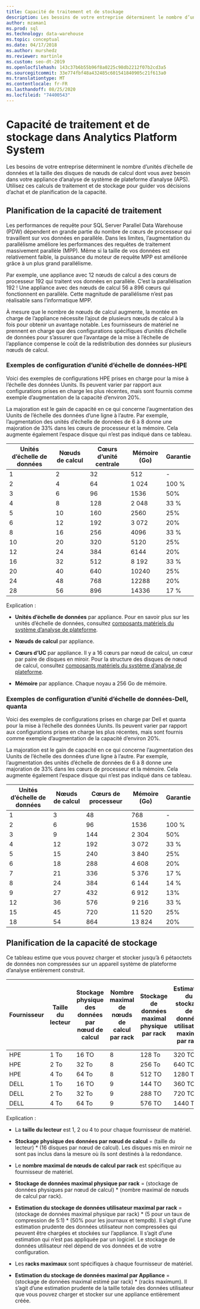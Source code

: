 ```yaml
---
title: Capacité de traitement et de stockage
description: Les besoins de votre entreprise déterminent le nombre d’unités d’échelle de données et la taille des disques de nœuds de calcul dont vous avez besoin dans votre appliance d’analyse de système de plateforme d’analyse (APS).
author: mzaman1
ms.prod: sql
ms.technology: data-warehouse
ms.topic: conceptual
ms.date: 04/17/2018
ms.author: murshedz
ms.reviewer: martinle
ms.custom: seo-dt-2019
ms.openlocfilehash: 143c37b6b55b96f8a0225c98db2212f07b2cd3a5
ms.sourcegitcommit: 33e774fbf48a432485c601541840905c21f613a0
ms.translationtype: MT
ms.contentlocale: fr-FR
ms.lasthandoff: 08/25/2020
ms.locfileid: "74400543"
---
```

# <a name="processing-and-storage-capacity-in-analytics-platform-system"></a>Capacité de traitement et de stockage dans Analytics Platform System
Les besoins de votre entreprise déterminent le nombre d’unités d’échelle de données et la taille des disques de nœuds de calcul dont vous avez besoin dans votre appliance d’analyse de système de plateforme d’analyse (APS). Utilisez ces calculs de traitement et de stockage pour guider vos décisions d’achat et de planification de la capacité.  
  
  
## <a name="planning-for-processing-capacity"></a><a name="section1"></a>Planification de la capacité de traitement  
Les performances de requête pour SQL Server Parallel Data Warehouse (PDW) dépendent en grande partie du nombre de cœurs de processeur qui travaillent sur vos données en parallèle. Dans les limites, l’augmentation du parallélisme améliore les performances des requêtes de traitement massivement parallèle (MPP). Même si la taille de vos données est relativement faible, la puissance du moteur de requête MPP est améliorée grâce à un plus grand parallélisme.  
  
Par exemple, une appliance avec 12 nœuds de calcul a des cœurs de processeur 192 qui traitent vos données en parallèle. C’est la parallélisation 192 ! Une appliance avec des nœuds de calcul 56 a 896 cœurs qui fonctionnent en parallèle. Cette magnitude de parallélisme n’est pas réalisable sans l’informatique MPP.  
  
À mesure que le nombre de nœuds de calcul augmente, la montée en charge de l’appliance nécessite l’ajout de plusieurs nœuds de calcul à la fois pour obtenir un avantage notable. Les fournisseurs de matériel ne prennent en charge que des configurations spécifiques d’unités d’échelle de données pour s’assurer que l’avantage de la mise à l’échelle de l’appliance compense le coût de la redistribution des données sur plusieurs nœuds de calcul.  
  
### <a name="data-scale-unit-configuration-examples---hpe"></a>Exemples de configuration d’unité d’échelle de données-HPE  
Voici des exemples de configurations HPE prises en charge pour la mise à l’échelle des données Uunits. Ils peuvent varier par rapport aux configurations prises en charge les plus récentes, mais sont fournis comme exemple d’augmentation de la capacité d’environ 20%.  
  
La majoration est le gain de capacité en ce qui concerne l’augmentation des Uunits de l’échelle des données d’une ligne à l’autre. Par exemple, l’augmentation des unités d’échelle de données de 6 à 8 donne une majoration de 33% dans les cœurs de processeur et la mémoire.  Cela augmente également l’espace disque qui n’est pas indiqué dans ce tableau.  
  
|Unités d’échelle de données|Nœuds de calcul|Cœurs d’unité centrale|Mémoire (Go)|Garantie|  
|--------------------|-----------------|-------------|-----------------|----------|  
|1|2|32|512|-|  
|2|4|64|1 024|100 %|  
|3|6|96|1536|50%|  
|4|8|128|2 048|33 %|  
|5|10|160|2560|25%|  
|6|12|192|3 072|20%|  
|8|16|256|4096|33 %|  
|10|20|320|5120|25%|  
|12|24|384|6144|20%|  
|16|32|512|8 192|33 %|  
|20|40|640|10240|25%|  
|24|48|768|12288|20%|  
|28|56|896|14336|17 %|  
  
Explication :  
  
-   **Unités d’échelle de données** par appliance. Pour en savoir plus sur les unités d’échelle de données, consultez [composants matériels du système d’analyse de plateforme](hardware-components.md).  
  
-   **Nœuds de calcul** par appliance.  
  
-   **Cœurs d’UC** par appliance. Il y a 16 cœurs par nœud de calcul, un cœur par paire de disques en miroir. Pour la structure des disques de nœud de calcul, consultez [composants matériels du système d’analyse de plateforme](hardware-components.md).  
  
-   **Mémoire** par appliance. Chaque noyau a 256 Go de mémoire.  
  
### <a name="data-scale-unit-configuration-examples---dell-quanta"></a>Exemples de configuration d’unité d’échelle de données-Dell, quanta  
Voici des exemples de configurations prises en charge par Dell et quanta pour la mise à l’échelle des données Uunits. Ils peuvent varier par rapport aux configurations prises en charge les plus récentes, mais sont fournis comme exemple d’augmentation de la capacité d’environ 20%.  
  
La majoration est le gain de capacité en ce qui concerne l’augmentation des Uunits de l’échelle des données d’une ligne à l’autre. Par exemple, l’augmentation des unités d’échelle de données de 6 à 8 donne une majoration de 33% dans les cœurs de processeur et la mémoire. Cela augmente également l’espace disque qui n’est pas indiqué dans ce tableau.  
  
|Unités d’échelle de données|Nœuds de calcul|Cœurs de processeur|Mémoire (Go)|Garantie|  
|--------------------|-----------------|-------------|-----------------|----------|  
|1|3|48|768|-|  
|2|6|96|1536|100 %|  
|3|9|144|2 304|50%|  
|4|12|192|3 072|33 %|  
|5|15|240|3 840|25%|  
|6|18|288|4 608|20%|  
|7|21|336|5 376|17 %|  
|8|24|384|6 144|14 %|  
|9|27|432|6 912|13%|  
|12|36|576|9 216|33 %|  
|15|45|720|11 520|25%|  
|18|54|864|13 824|20%|  
  
## <a name="planning-for-storage-capacity"></a><a name="section2"></a>Planification de la capacité de stockage  
Ce tableau estime que vous pouvez charger et stocker jusqu’à 6 pétaoctets de données non compressées sur un appareil système de plateforme d’analyse entièrement construit. 
  
|Fournisseur|Taille du lecteur|Stockage physique des données par nœud de calcul|Nombre maximal de nœuds de calcul par rack|Stockage de données maximal physique par rack|Estimation du stockage de données utilisateur maximal par rack|Racks maximum|Estimation du stockage de données utilisateur maximal par Appliance|  
|----------|--------------|------------------------------------------|----------------------------------|------------------------------------------|------------------------------------------------|-----------------|-----------------------------------------------------|  
|HPE|1 To|16 TO|8|128 To|320 TO|7|2 240 TO|  
|HPE|2 To|32 To|8|256 To|640 TO|7|4 480 TO|  
|HPE|4 To|64 To|8|512 TO|1280 TO|7|8 960 TO|  
|DELL|1 To|16 TO|9|144 TO|360 TO|6|2 160 TO|  
|DELL|2 To|32 To|9|288 TO|720 TO|6|4 320 TO|  
|DELL|4 To|64 To|9|576 TO|1440 TO|6|8 640 TO|   
  
Explication :  
  
-   La **taille du lecteur** est 1, 2 ou 4 to pour chaque fournisseur de matériel.  
  
-   **Stockage physique des données par nœud de calcul** = (taille du lecteur) * (16 disques par nœud de calcul). Les disques mis en miroir ne sont pas inclus dans la mesure où ils sont destinés à la redondance.  
  
-   Le **nombre maximal de nœuds de calcul par rack** est spécifique au fournisseur de matériel.  
  
-   **Stockage de données maximal physique par rack** = (stockage de données physiques par nœud de calcul) * (nombre maximal de nœuds de calcul par rack).  
  
-   **Estimation du stockage de données utilisateur maximal par rack** = (stockage de données maximal physique par rack) * (5 pour un taux de compression de 5:1) \* (50% pour les journaux et tempdb). Il s’agit d’une estimation prudente des données utilisateur non compressées qui peuvent être chargées et stockées sur l’appliance. Il s’agit d’une estimation qui n’est pas appliquée par un logiciel. Le stockage de données utilisateur réel dépend de vos données et de votre configuration.  
  
-   Les **racks maximaux** sont spécifiques à chaque fournisseur de matériel.  
  
-   **Estimation du stockage de données maximal par Appliance** = (stockage de données maximal estimé par rack) * (racks maximum). Il s’agit d’une estimation prudente de la taille totale des données utilisateur que vous pouvez charger et stocker sur une appliance entièrement créée.  
  
